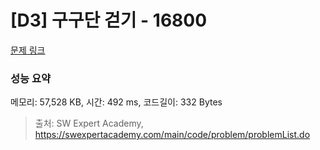 # [D3] 구구단 걷기 - 16800 

[문제 링크](https://swexpertacademy.com/main/code/problem/problemDetail.do?contestProbId=AYaf9W8afyMDFAQ9) 

### 성능 요약

메모리: 57,528 KB, 시간: 492 ms, 코드길이: 332 Bytes



> 출처: SW Expert Academy, https://swexpertacademy.com/main/code/problem/problemList.do